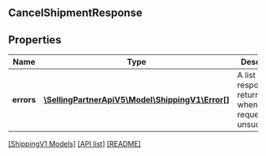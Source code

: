 ## CancelShipmentResponse

## Properties

Name | Type | Description | Notes
------------ | ------------- | ------------- | -------------
**errors** | [**\SellingPartnerApiV5\Model\ShippingV1\Error[]**](Error.md) | A list of error responses returned when a request is unsuccessful. | [optional]

[[ShippingV1 Models]](../) [[API list]](../../Api) [[README]](../../../README.md)
